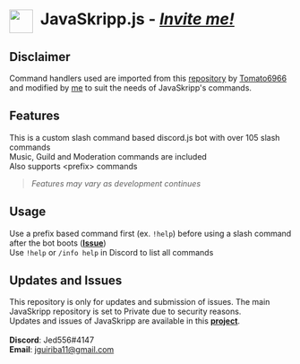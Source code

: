 # <img align="top" src="https://github.com/Jed556/JavaSkripp-Public/blob/main/JavaSkripp.svg" width="42" height="42"/> &nbsp;JavaSkripp.js - [*Invite me!*](discord.com/api/oauth2/authorize?client_id=881308119383302165&permissions=8&scope=bot%20applications.commands) <br/>

## Disclaimer
Command handlers used are imported from this [repository](https://github.com/Tomato6966/Discord-js-handler-slash-Commands) by [Tomato6966](https://github.com/Tomato6966) and modified by [me](https://github.com/Jed556) to suit the needs of JavaSkripp's commands.

## Features
This is a custom slash command based discord.js bot with over 105 slash commands <br/>
Music, Guild and Moderation commands are included <br/>
Also supports \<prefix\> commands <br/>
>*Features may vary as development continues*

## Usage
Use a prefix based command first (ex. ```!help```) before using a slash command after the bot boots ([**Issue**](https://github.com/Jed556/JavaSkripp-Public/projects/1?fullscreen=true#card-68811519)) <br/>
Use ```!help``` or ```/info help``` in Discord to list all commands

## Updates and Issues
This repository is only for updates and submission of issues. The main JavaSkripp repository is set to Private due to security reasons. <br/>
Updates and issues of JavaSkripp are available in this [**project**](https://github.com/Jed556/JavaSkripp-Public/projects/1?fullscreen=true). <br/>
<br/>
**Discord**: Jed556#4147 <br/>
**Email**: jguiriba11@gmail.com
